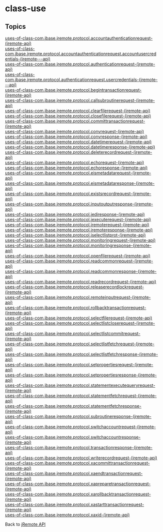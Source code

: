 # class-use

<PageHeader />

## Topics

[uses-of-class-com.jbase.jremote.protocol.accountauthenticationrequest-(jremote-api)](./uses-of-class-com.jbase.jremote.protocol.accountauthenticationrequest-(jremote-api))  
[uses-of-class-com.jbase.jremote.protocol.accountauthenticationrequest.accountusercredentials-(jremote---api)](./uses-of-class-com.jbase.jremote.protocol.accountauthenticationrequest.accountusercredentials-(jremote---api))  
[uses-of-class-com.jbase.jremote.protocol.authenticationrequest-(jremote-api)](./uses-of-class-com.jbase.jremote.protocol.authenticationrequest-(jremote-api))  
[uses-of-class-com.jbase.jremote.protocol.authenticationrequest.usercredentials-(jremote---api)](./uses-of-class-com.jbase.jremote.protocol.authenticationrequest.usercredentials-(jremote---api))  
[uses-of-class-com.jbase.jremote.protocol.begintransactionrequest-(jremote-api)](./uses-of-class-com.jbase.jremote.protocol.begintransactionrequest-(jremote-api))  
[uses-of-class-com.jbase.jremote.protocol.callsubroutinerequest-(jremote-api)](./uses-of-class-com.jbase.jremote.protocol.callsubroutinerequest-(jremote-api))  
[uses-of-class-com.jbase.jremote.protocol.clearfilerequest-(jremote-api)](./uses-of-class-com.jbase.jremote.protocol.clearfilerequest-(jremote-api))  
[uses-of-class-com.jbase.jremote.protocol.closefilerequest-(jremote-api)](./uses-of-class-com.jbase.jremote.protocol.closefilerequest-(jremote-api))  
[uses-of-class-com.jbase.jremote.protocol.committransactionrequest-(jremote-api)](./uses-of-class-com.jbase.jremote.protocol.committransactionrequest-(jremote-api))  
[uses-of-class-com.jbase.jremote.protocol.convrequest-(jremote-api)](./uses-of-class-com.jbase.jremote.protocol.convrequest-(jremote-api))  
[uses-of-class-com.jbase.jremote.protocol.convresponse-(jremote-api)](./uses-of-class-com.jbase.jremote.protocol.convresponse-(jremote-api))  
[uses-of-class-com.jbase.jremote.protocol.datetimerequest-(jremote-api)](./uses-of-class-com.jbase.jremote.protocol.datetimerequest-(jremote-api))  
[uses-of-class-com.jbase.jremote.protocol.datetimeresponse-(jremote-api)](./uses-of-class-com.jbase.jremote.protocol.datetimeresponse-(jremote-api))  
[uses-of-class-com.jbase.jremote.protocol.deleterecordrequest-(jremote-api)](./uses-of-class-com.jbase.jremote.protocol.deleterecordrequest-(jremote-api))  
[uses-of-class-com.jbase.jremote.protocol.echorequest-(jremote-api)](./uses-of-class-com.jbase.jremote.protocol.echorequest-(jremote-api))  
[uses-of-class-com.jbase.jremote.protocol.echoresponse-(jremote-api)](./uses-of-class-com.jbase.jremote.protocol.echoresponse-(jremote-api))  
[uses-of-class-com.jbase.jremote.protocol.eismetadatarequest-(jremote-api)](./uses-of-class-com.jbase.jremote.protocol.eismetadatarequest-(jremote-api))  
[uses-of-class-com.jbase.jremote.protocol.eismetadataresponse-(jremote-api)](./uses-of-class-com.jbase.jremote.protocol.eismetadataresponse-(jremote-api))  
[uses-of-class-com.jbase.jremote.protocol.existsrecordrequest-(jremote-api)](./uses-of-class-com.jbase.jremote.protocol.existsrecordrequest-(jremote-api))  
[uses-of-class-com.jbase.jremote.protocol.inputoutputresponse-(jremote-api)](./uses-of-class-com.jbase.jremote.protocol.inputoutputresponse-(jremote-api))  
[uses-of-class-com.jbase.jremote.protocol.jediresponse-(jremote-api)](./uses-of-class-com.jbase.jremote.protocol.jediresponse-(jremote-api))  
[uses-of-class-com.jbase.jremote.protocol.jexecuterequest-(jremote-api)](./uses-of-class-com.jbase.jremote.protocol.jexecuterequest-(jremote-api))  
[uses-of-class-com.jbase.jremote.protocol.jremoterequest-(jremote-api)](./uses-of-class-com.jbase.jremote.protocol.jremoterequest-(jremote-api))  
[uses-of-class-com.jbase.jremote.protocol.jremoteresponse-(jremote-api)](./uses-of-class-com.jbase.jremote.protocol.jremoteresponse-(jremote-api))  
[uses-of-class-com.jbase.jremote.protocol.jselectlistprot-(jremote-api)](./uses-of-class-com.jbase.jremote.protocol.jselectlistprot-(jremote-api))  
[uses-of-class-com.jbase.jremote.protocol.monitoringrequest-(jremote-api)](./uses-of-class-com.jbase.jremote.protocol.monitoringrequest-(jremote-api))  
[uses-of-class-com.jbase.jremote.protocol.monitoringresponse-(jremote-api)](./uses-of-class-com.jbase.jremote.protocol.monitoringresponse-(jremote-api))  
[uses-of-class-com.jbase.jremote.protocol.openfilerequest-(jremote-api)](./uses-of-class-com.jbase.jremote.protocol.openfilerequest-(jremote-api))  
[uses-of-class-com.jbase.jremote.protocol.readcommonrequest-(jremote-api)](./uses-of-class-com.jbase.jremote.protocol.readcommonrequest-(jremote-api))  
[uses-of-class-com.jbase.jremote.protocol.readcommonresponse-(jremote-api)](./uses-of-class-com.jbase.jremote.protocol.readcommonresponse-(jremote-api))  
[uses-of-class-com.jbase.jremote.protocol.readrecordrequest-(jremote-api)](./uses-of-class-com.jbase.jremote.protocol.readrecordrequest-(jremote-api))  
[uses-of-class-com.jbase.jremote.protocol.releaserecordlockrequest-(jremote-api)](./uses-of-class-com.jbase.jremote.protocol.releaserecordlockrequest-(jremote-api))  
[uses-of-class-com.jbase.jremote.protocol.remoteinputrequest-(jremote-api)](./uses-of-class-com.jbase.jremote.protocol.remoteinputrequest-(jremote-api))  
[uses-of-class-com.jbase.jremote.protocol.rollbacktransactionrequest-(jremote-api)](./uses-of-class-com.jbase.jremote.protocol.rollbacktransactionrequest-(jremote-api))  
[uses-of-class-com.jbase.jremote.protocol.selectfilerequest-(jremote-api)](./uses-of-class-com.jbase.jremote.protocol.selectfilerequest-(jremote-api))  
[uses-of-class-com.jbase.jremote.protocol.selectlistcloserequest-(jremote-api)](./uses-of-class-com.jbase.jremote.protocol.selectlistcloserequest-(jremote-api))  
[uses-of-class-com.jbase.jremote.protocol.selectlistcommitrequest-(jremote-api)](./uses-of-class-com.jbase.jremote.protocol.selectlistcommitrequest-(jremote-api))  
[uses-of-class-com.jbase.jremote.protocol.selectlistfetchrequest-(jremote-api)](./uses-of-class-com.jbase.jremote.protocol.selectlistfetchrequest-(jremote-api))  
[uses-of-class-com.jbase.jremote.protocol.selectlistfetchresponse-(jremote-api)](./uses-of-class-com.jbase.jremote.protocol.selectlistfetchresponse-(jremote-api))  
[uses-of-class-com.jbase.jremote.protocol.setpropertiesrequest-(jremote-api)](./uses-of-class-com.jbase.jremote.protocol.setpropertiesrequest-(jremote-api))  
[uses-of-class-com.jbase.jremote.protocol.setpropertiesresponse-(jremote-api)](./uses-of-class-com.jbase.jremote.protocol.setpropertiesresponse-(jremote-api))  
[uses-of-class-com.jbase.jremote.protocol.statementexecutequeryrequest-(jremote-api)](./uses-of-class-com.jbase.jremote.protocol.statementexecutequeryrequest-(jremote-api))  
[uses-of-class-com.jbase.jremote.protocol.statementfetchrequest-(jremote-api)](./uses-of-class-com.jbase.jremote.protocol.statementfetchrequest-(jremote-api))  
[uses-of-class-com.jbase.jremote.protocol.statementfetchresponse-(jremote-api)](./uses-of-class-com.jbase.jremote.protocol.statementfetchresponse-(jremote-api))  
[uses-of-class-com.jbase.jremote.protocol.subroutineresponse-(jremote-api)](./uses-of-class-com.jbase.jremote.protocol.subroutineresponse-(jremote-api))  
[uses-of-class-com.jbase.jremote.protocol.switchaccountrequest-(jremote-api)](./uses-of-class-com.jbase.jremote.protocol.switchaccountrequest-(jremote-api))  
[uses-of-class-com.jbase.jremote.protocol.switchaccountresponse-(jremote-api)](./uses-of-class-com.jbase.jremote.protocol.switchaccountresponse-(jremote-api))  
[uses-of-class-com.jbase.jremote.protocol.transactionresponse-(jremote-api)](./uses-of-class-com.jbase.jremote.protocol.transactionresponse-(jremote-api))  
[uses-of-class-com.jbase.jremote.protocol.writerecordrequest-(jremote-api)](./uses-of-class-com.jbase.jremote.protocol.writerecordrequest-(jremote-api))  
[uses-of-class-com.jbase.jremote.protocol.xacommittransactionrequest-(jremote-api)](./uses-of-class-com.jbase.jremote.protocol.xacommittransactionrequest-(jremote-api))  
[uses-of-class-com.jbase.jremote.protocol.xaendtransactionrequest-(jremote-api)](./uses-of-class-com.jbase.jremote.protocol.xaendtransactionrequest-(jremote-api))  
[uses-of-class-com.jbase.jremote.protocol.xapreparetransactionrequest-(jremote-api)](./uses-of-class-com.jbase.jremote.protocol.xapreparetransactionrequest-(jremote-api))  
[uses-of-class-com.jbase.jremote.protocol.xarollbacktransactionrequest-(jremote-api)](./uses-of-class-com.jbase.jremote.protocol.xarollbacktransactionrequest-(jremote-api))  
[uses-of-class-com.jbase.jremote.protocol.xastarttransactionrequest-(jremote-api)](./uses-of-class-com.jbase.jremote.protocol.xastarttransactionrequest-(jremote-api))  
[uses-of-class-com.jbase.jremote.protocol.xaxid-(jremote-api)](./uses-of-class-com.jbase.jremote.protocol.xaxid-(jremote-api))  

Back to [jRemote API](./../../README.md)

<PageFooter />
